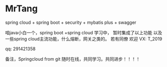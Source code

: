 # MrTang
spring cloud + spring boot + security + mybatis plus + swagger


咱java小白一个，spring boot +spring cloud 学习中，
暂时集成了以上功能
以及一些spring cloud主流功能，什么熔断，网关之类的。
若有同僚
欢迎
VX:
T_2019

qq:
291421358

备注，Springcloud from git
随时在线，共同学习。共同进步！！！！
